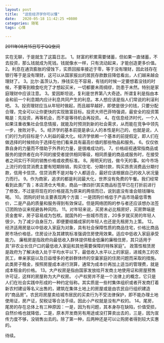 ```yaml
---
layout: post
title:  "这些经济学你可以懂"
date:   2020-05-18 11:42:25 +0800
categories: 随笔
tags: 心情

---
```

~~2011年08月15日写于QQ空间~~



实在无聊，于是就生了这篇日志。
1。财富的积累需要储蓄，但如果一直储蓄，不去投资，那么钱就成为死钱。钱就像水一样，只有流动起来，才能创造更多价值。
2。利息在通货膨胀的侵蚀下，实质回报率接近于零，等于没有理财，因此钱存在银行等于是没有理财，这可以从国家报出的居民存款数目降低看出，人们越来越会理财了。
3。比尔·盖茨认为，挣钱实在不容易，有钱的时候一定要想着没钱的时候，不要等到粮食吃完了才想起买米，一切都要未雨绸缪，防患于未然。特别是家庭理财中应该注意。
3。爱因斯坦说，复利是世界第八大奇迹。所谓复利是指由本金和前一个利息期内应计利息共同产生的利息。本人想应该是指人们常说的利滚利吧。
3。投资理财应当从年轻时做起，而且越早越好，即使是很少的钱，只要分配合理，完全可以让你更快的实现致富目标。投资大师巴菲特强调，最安全的投资策略是：先投资，再等机会，而不是等待机会再投资。
4。在信息经济时代，一个人如果注重收集社会信息情报，就能及时预测到新的社会需求，从而能在竞争中领先一步，挫败对手。
5。经济学的基本前提是承认人的本性是利己的，也就是说，人们的行为的目标是个人利益的最大化。经济学依赖一个基本的前提假定，即人们在做选择的时候倾向于选择在他们看来具有最高价值的那些物品和服务。
6。仅仅依靠自身的力量而不借助于外界的力量，是很难成功的。
7。价格歧视通常指商品或服务的提供者在向不同的接受者提供相同等级，相同质量的商品或服务时，在接受者之间实行不同的销售价格或收费标准。
8。用明天的钱，做今天的事。如今市场上流行的信贷消费主要有短期赊销，购买住宅、分期付款，购买昂贵消费品分期付款，信用卡信贷。信贷消费不是对每个人都适合，最好应该根据自己的收入状况量力而行。
9。作为商家，追求的都是利润最大化，世界没有免费的午餐。我们经常看到此类广告；本店清仓大甩卖，商品一律四折!其实商品标签早已在打折前进行了修改，不过是将现在的价格提高为原来的两倍而已，说到底没有谁会赔钱赚吆喝。
10。团购的好处主要表现两个方面：一是团购价格低于产品市场最低零售价，二是产品的质量和服务得到有效保证。但是网络团购的参与者还应该想办法签订团购协议来规避各种风险。
11。对年轻来说，买房未必比租房好，买房弊端是资金套牢，房子容易成为包袱。就国外的一些城市而言，20多岁就买房的年轻人很少。为了减少自身压力，即便要结婚成家的年轻人也还是先租房为上策。
12。经济适用房是以中低收入家庭为对象，具有社会保障性质的商品住宅，价格比商品房市场价格低，住房设计及其建筑标准强调住房使用效果。适应中低收入家庭承受能力。
廉租房是指政府向最低收入群体提供租金低廉的廉租住房，其只适用于具“非农业长住户口的最低收入家庭和其他需要保障的特殊家庭”。
政策性租赁房是政府为了解决收入处于平均水平以下，最低收入水平以上的家庭，进城务工的农民工，单亲家庭以及日益增多的老龄群体终的空巢家庭的住房问题而采取的措施。此类房子租金，按照房屋成本进行测算，通常为成本价再加上适当的管理费，就是成本租金的价格。
13。大产权房是指由国家发放给开发商土地使用证和房屋预售许可证，这样的房屋称为大产权房。
小产权房并不是一个法律上的概念，它只是人们在社会实践中形成的一种约定俗称。其实质是一些村集体组织或者开发商打着新农村建设等名义出售的，建筑在集体土地上的房屋或是由农民自行组织建造的“商品房”。农民将房屋卖给城市居民的买卖行为不受法律保护，即不能办理土地使用证，房产证，契税证等合法手续。因此小产权就是没有产权的。
14。尾房，尾房的存在总体上有三种原因：一是，因为有问题，其本身存在缺陷，价值受损，自然价格也就降低，二是，原本开发商另有用途或没打算卖出去的，三是，因为宣传力度不够，没销售出去的。除了第一种，后两种还是可以让购房者得到较大实惠的。


待续。 


 
